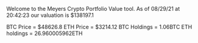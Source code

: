 Welcome to the Meyers Crypto Portfolio Value tool. 
As of 08/29/21 at 20:42:23 our valuation is $138197.1 

BTC Price = $48626.8
 ETH Price = $3214.12
BTC Holdings = 1.06BTC
 ETH holdings = 26.960005962ETH 
